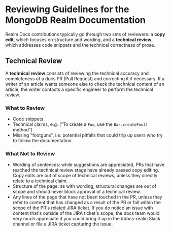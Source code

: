 # Reviewing Guidelines for the MongoDB Realm Documentation

Realm Docs contributions typically go through two sets of reviewers:
a **copy edit**, which focuses on structure and wording, and a
**technical review**, which addresses code snippets and the technical
correctness of prose.

## Technical Review

A **technical review** consists of reviewing the technical accuracy and
completeness of a docs PR (Pull Request) and correcting it if necessary.
If a writer of an article wants someone else to check the technical
content of an article, the writer contacts a specific engineer to
perform the technical review.

### What to Review

- Code snippets
- Technical claims, e.g. ("To create a `Foo`, use the `Bar.createFoo()` method")
- Missing "footguns", i.e. potential pitfalls that could trip up users
  who try to follow the documentation.

### What Not to Review

- Wording of sentences: while suggestions are appreciated, PRs
  that have reached the technical review stage have already passed copy
  editing. Copy edits are out of scope of technical reviews, unless they
  directly relate to a technical claim.
- Structure of the page: as with wording, structural changes are out of
  scope and should never block approval of a technical review.
- Any lines of the page that have not been touched in the PR,
  unless they refer to content that has changed as a result of the PR or
  fall within the scope of the PR's related JIRA ticket. If you do notice
  an issue with content that's outside of the JIRA ticket's scope, the
  docs team would very much appreciate if you could bring it up in the
  #docs-realm Slack channel or file a JIRA ticket capturing the issue.

